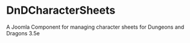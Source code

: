# DnDCharacterSheets
A Joomla Component for managing character sheets for Dungeons and Dragons 3.5e
